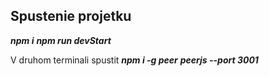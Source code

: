 ## Spustenie projetku 

***npm i***
***npm run devStart***

V druhom terminali spustit
***npm i -g peer***
***peerjs --port 3001***